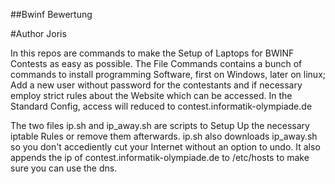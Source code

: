 ##Bwinf Bewertung

#Author Joris

In this repos are commands to make the Setup of Laptops for BWINF Contests as easy as possible.
The File Commands contains a bunch of commands to install programming Software, first on Windows, later on linux; Add a new user without password for the contestants 
and if necessary employ strict rules about the Website which can be accessed. In the Standard Config, access will reduced to contest.informatik-olympiade.de

The two files ip.sh and ip_away.sh are scripts to Setup Up the necessary iptable Rules or remove them afterwards. 
ip.sh also downloads ip_away.sh so you don't accediently cut your Internet without an option to undo.
It also appends the ip of contest.informatik-olympiade.de to /etc/hosts to make sure you can use the dns.
